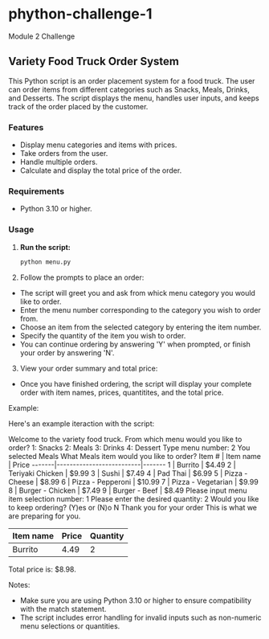 # phython-challenge-1
 Module 2 Challenge
 

 ## Variety Food Truck Order System

This Python script is an order placement system for a food truck. The user can order items from different categories such as Snacks, Meals, Drinks, and Desserts. The script displays the menu, handles user inputs, and keeps track of the order placed by the customer.


### Features

- Display menu categories and items with prices.
- Take orders from the user.
- Handle multiple orders.
- Calculate and display the total price of the order.


### Requirements

- Python 3.10 or higher.


### Usage

1. **Run the script:**

   ```bash
   python menu.py
   
2. Follow the prompts to place an order:

- The script will greet you and ask from whick menu category you would like to order.
- Enter the menu number corresponding to the category you wish to order from.
- Choose an item from the selected category by entering the item number.
- Specify the quantity of the item you wish to order.
- You can continue ordering by answering 'Y' when prompted, or finish your order by answering 'N'.

3. View your order summary and total price:

- Once you have finished ordering, the script will display your complete order with item names, prices, quantitites, and the total price.

Example:

Here's an example iteraction with the script:

Welcome to the variety food truck.
From which menu would you like to order? 
1: Snacks
2: Meals
3: Drinks
4: Dessert
Type menu number: 2
You selected Meals
What Meals item would you like to order?
Item # | Item name                | Price
-------|--------------------------|-------
1      | Burrito                  | $4.49
2      | Teriyaki Chicken         | $9.99
3      | Sushi                    | $7.49
4      | Pad Thai                 | $6.99
5      | Pizza - Cheese           | $8.99
6      | Pizza - Pepperoni        | $10.99
7      | Pizza - Vegetarian       | $9.99
8      | Burger - Chicken         | $7.49
9      | Burger - Beef            | $8.49
Please input menu item selection number: 1
Please enter the desired quantity: 2
Would you like to keep ordering? (Y)es or (N)o N
Thank you for your order
This is what we are preparing for you.

Item name                 | Price  | Quantity
--------------------------|--------|----------
Burrito                   | 4.49   | 2

Total price is: $8.98.

Notes:
- Make sure you are using Python 3.10 or higher to ensure compatibility with the match statement.
- The script includes error handling for invalid inputs such as non-numeric menu selections or quantities.
